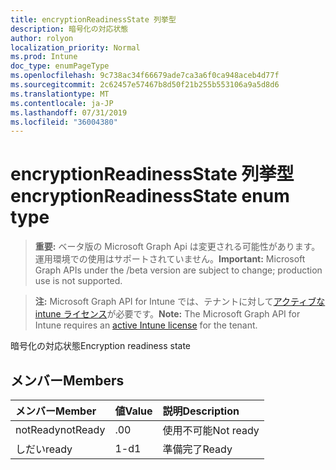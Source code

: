 ```yaml
---
title: encryptionReadinessState 列挙型
description: 暗号化の対応状態
author: rolyon
localization_priority: Normal
ms.prod: Intune
doc_type: enumPageType
ms.openlocfilehash: 9c738ac34f66679ade7ca3a6f0ca948aceb4d77f
ms.sourcegitcommit: 2c62457e57467b8d50f21b255b553106a9a5d8d6
ms.translationtype: MT
ms.contentlocale: ja-JP
ms.lasthandoff: 07/31/2019
ms.locfileid: "36004380"
---
```

# <a name="encryptionreadinessstate-enum-type"></a><span data-ttu-id="43a94-103">encryptionReadinessState 列挙型</span><span class="sxs-lookup"><span data-stu-id="43a94-103">encryptionReadinessState enum type</span></span>

> <span data-ttu-id="43a94-104">**重要:** ベータ版の Microsoft Graph Api は変更される可能性があります。運用環境での使用はサポートされていません。</span><span class="sxs-lookup"><span data-stu-id="43a94-104">**Important:** Microsoft Graph APIs under the /beta version are subject to change; production use is not supported.</span></span>

> <span data-ttu-id="43a94-105">**注:** Microsoft Graph API for Intune では、テナントに対して[アクティブな intune ライセンス](https://go.microsoft.com/fwlink/?linkid=839381)が必要です。</span><span class="sxs-lookup"><span data-stu-id="43a94-105">**Note:** The Microsoft Graph API for Intune requires an [active Intune license](https://go.microsoft.com/fwlink/?linkid=839381) for the tenant.</span></span>

<span data-ttu-id="43a94-106">暗号化の対応状態</span><span class="sxs-lookup"><span data-stu-id="43a94-106">Encryption readiness state</span></span>

## <a name="members"></a><span data-ttu-id="43a94-107">メンバー</span><span class="sxs-lookup"><span data-stu-id="43a94-107">Members</span></span>
|<span data-ttu-id="43a94-108">メンバー</span><span class="sxs-lookup"><span data-stu-id="43a94-108">Member</span></span>|<span data-ttu-id="43a94-109">値</span><span class="sxs-lookup"><span data-stu-id="43a94-109">Value</span></span>|<span data-ttu-id="43a94-110">説明</span><span class="sxs-lookup"><span data-stu-id="43a94-110">Description</span></span>|
|:---|:---|:---|
|<span data-ttu-id="43a94-111">notReady</span><span class="sxs-lookup"><span data-stu-id="43a94-111">notReady</span></span>|<span data-ttu-id="43a94-112">.0</span><span class="sxs-lookup"><span data-stu-id="43a94-112">0</span></span>|<span data-ttu-id="43a94-113">使用不可能</span><span class="sxs-lookup"><span data-stu-id="43a94-113">Not ready</span></span>|
|<span data-ttu-id="43a94-114">しだい</span><span class="sxs-lookup"><span data-stu-id="43a94-114">ready</span></span>|<span data-ttu-id="43a94-115">1-d</span><span class="sxs-lookup"><span data-stu-id="43a94-115">1</span></span>|<span data-ttu-id="43a94-116">準備完了</span><span class="sxs-lookup"><span data-stu-id="43a94-116">Ready</span></span>|





